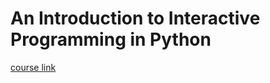# An Introduction to Interactive Programming in Python 
[course link](https://www.coursera.org/learn/interactive-python-2/home/welcome)
